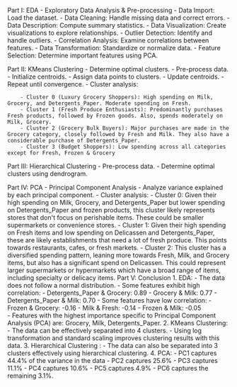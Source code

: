Part I: EDA 
	- Exploratory Data Analysis & Pre-processing
	- Data Import: Load the dataset.
	- Data Cleaning: Handle missing data and correct errors.
	- Data Description: Compute summary statistics.
	- Data Visualization: Create visualizations to explore relationships.
	- Outlier Detection: Identify and handle outliers.
	- Correlation Analysis: Examine correlations between features.
	- Data Transformation: Standardize or normalize data.
	- Feature Selection: Determine important features using PCA.
	
Part II: KMeans Clustering
	- Determine optimal clusters.
	- Pre-process data.
	- Initialize centroids.
	- Assign data points to clusters.
	- Update centroids.
	- Repeat until convergence.
	- Cluster analysis:

        - Cluster 0 (Luxury Grocery Shoppers): High spending on Milk, Grocery, and Detergents_Paper. Moderate spending on Fresh.
        - Cluster 1 (Fresh Produce Enthusiasts): Predominantly purchases Fresh products, followed by Frozen goods. Also, spends moderately on Milk, Grocery.
        - Cluster 2 (Grocery Bulk Buyers): Major purchases are made in the Grocery category, closely followed by Fresh and Milk. They also have a considerable purchase of Detergents_Paper.
        - Cluster 3 (Budget Shoppers): Low spending across all categories except for Fresh, Frozen & Grocery
	
Part III: Hierarchical Clustering
	- Pre-process data.
	- Determine optimal clusters using dendrogram.
	
Part IV: PCA - Principal Component Analysis
	- Analyze variance explained by each principal component.
	- Cluster analysis:
        - Cluster 0:  Given their high spending on Milk, Grocery, and Detergents_Paper but lower spending on Detergents_Paper and frozen products, this cluster likely represents stores that don't focus on perishable items. These could be smaller supermarkets or convenience stores.
        - Cluster 1: Given their high spending on Fresh items and low spending on Delicassen and Detergents_Paper, these are likely establishments that need a lot of fresh produce. This points towards restaurants, cafes, or fresh markets.
        - Cluster 2: This cluster has a diversified spending pattern, leaning more towards Fresh, Milk, and Grocery items, but also has a significant spend on Delicassen. This could represent larger supermarkets or hypermarkets which have a broad range of items, including specialty or delicacy items.
Part V: Conclusion
	1. EDA: 
		- The data does not follow a normal distribution.
		- Some features exhibit high correlation:
			- Detergents_Paper & Grocery: 0.89
			- Grocery & Milk: 0.77
			- Detergents_Paper & Milk: 0.70
		- Some features have low correlation:
			- Frozen & Grocery: -0.16
			- Milk & Fresh: -0.14
			- Frozen & Milk: -0.05    
			- Features with the highest importance specific to Principal Component Analysis (PCA) are: Grocery, Milk, Detergents_Paper.
	2. KMeans Clustering:
		- The data can be effectively separated into 4 clusters.
		- Using log transformation and standard scaling improves clustering results with this data. 
	3. Hierarchical Clustering :
		- The data can also be separated into 3 clusters effectively using hierarchical clustering. 
	4. PCA:
		- PC1 captures 44.4% of the variance in the data
		- PC2 captures 25.6%
		- PC3 captures 11.1%
		- PC4 captures 10.6%
		- PC5 captures 4.9%
		- PC6 captures the remaining 3.1%.
